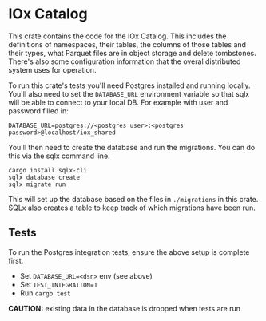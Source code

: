 # IOx Catalog
This crate contains the code for the IOx Catalog. This includes the definitions of namespaces, their tables,
the columns of those tables and their types, what Parquet files are in object storage and delete tombstones.
There's also some configuration information that the overal distributed system uses for operation.

To run this crate's tests you'll need Postgres installed and running locally. You'll also need to set the
`DATABASE_URL` environment variable so that sqlx will be able to connect to your local DB. For example with
user and password filled in:

```
DATABASE_URL=postgres://<postgres user>:<postgres password>@localhost/iox_shared
```

You'll then need to create the database and run the migrations. You can do this via the sqlx command line.

```
cargo install sqlx-cli
sqlx database create
sqlx migrate run
```

This will set up the database based on the files in `./migrations` in this crate. SQLx also creates a table
to keep track of which migrations have been run.

## Tests

To run the Postgres integration tests, ensure the above setup is complete first.

* Set `DATABASE_URL=<dsn>` env (see above)
* Set `TEST_INTEGRATION=1`
* Run `cargo test`

**CAUTION:** existing data in the database is dropped when tests are run
